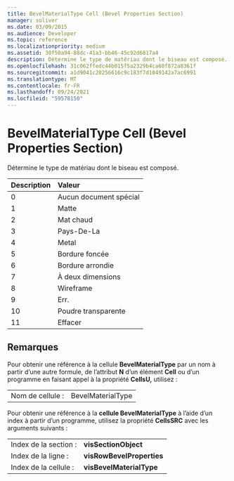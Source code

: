 ```yaml
---
title: BevelMaterialType Cell (Bevel Properties Section)
manager: soliver
ms.date: 03/09/2015
ms.audience: Developer
ms.topic: reference
ms.localizationpriority: medium
ms.assetid: 30f50a94-88dc-41a3-bb46-45c92d6817a4
description: Détermine le type de matériau dont le biseau est composé.
ms.openlocfilehash: 31c062ffedc44b015f5a2329b4ca60f872a8361f
ms.sourcegitcommit: a1d9041c20256616c9c183f7d1049142a7ac6991
ms.translationtype: MT
ms.contentlocale: fr-FR
ms.lasthandoff: 09/24/2021
ms.locfileid: "59578150"
---
```

# <a name="bevelmaterialtype-cell-bevel-properties-section"></a>BevelMaterialType Cell (Bevel Properties Section)

Détermine le type de matériau dont le biseau est composé. 
  
|**Description**|**Valeur**|
|:-----|:-----|
|0  <br/> |Aucun document spécial  <br/> |
|1  <br/> |Matte  <br/> |
|2  <br/> |Mat chaud  <br/> |
|3  <br/> |Pays-De-La  <br/> |
|4   <br/> |Metal  <br/> |
|5  <br/> |Bordure foncée  <br/> |
|6   <br/> |Bordure arrondie  <br/> |
|7   <br/> |À deux dimensions  <br/> |
|8   <br/> |Wireframe  <br/> |
|9   <br/> |Err.  <br/> |
|10  <br/> |Poudre transparente  <br/> |
|11  <br/> |Effacer  <br/> |
   
## <a name="remarks"></a>Remarques

Pour obtenir une référence à la cellule **BevelMaterialType** par un nom à partir d’une autre formule, de l’attribut **N** d’un élément **Cell** ou d’un programme en faisant appel à la propriété **CellsU,** utilisez : 
  
|||
|:-----|:-----|
| Nom de cellule :  <br/> | BevelMaterialType  <br/> |
   
Pour obtenir une référence à la **cellule BevelMaterialType** à l’aide d’un index à partir d’un programme, utilisez la propriété **CellsSRC** avec les arguments suivants : 
  
|||
|:-----|:-----|
| Index de la section :  <br/> |**visSectionObject** <br/> |
| Index de la ligne :  <br/> |**visRowBevelProperties** <br/> |
| Index de la cellule :  <br/> |**visBevelMaterialType** <br/> |
   

